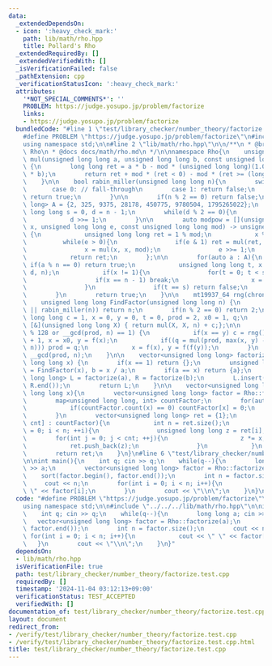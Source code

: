 ```yaml
---
data:
  _extendedDependsOn:
  - icon: ':heavy_check_mark:'
    path: lib/math/rho.hpp
    title: Pollard's Rho
  _extendedRequiredBy: []
  _extendedVerifiedWith: []
  _isVerificationFailed: false
  _pathExtension: cpp
  _verificationStatusIcon: ':heavy_check_mark:'
  attributes:
    '*NOT_SPECIAL_COMMENTS*': ''
    PROBLEM: https://judge.yosupo.jp/problem/factorize
    links:
    - https://judge.yosupo.jp/problem/factorize
  bundledCode: "#line 1 \"test/library_checker/number_theory/factorize.test.cpp\"\n\
    #define PROBLEM \"https://judge.yosupo.jp/problem/factorize\"\n#include <bits/stdc++.h>\n\
    using namespace std;\n\n#line 2 \"lib/math/rho.hpp\"\n\n/**\n * @brief Pollard's\
    \ Rho\n * @docs docs/math/rho.md\n */\n\nnamespace Rho{\n    unsigned long long\
    \ mul(unsigned long long a, unsigned long long b, const unsigned long long mod)\
    \ {\n        long long ret = a * b - mod * (unsigned long long)(1.0L / mod * a\
    \ * b);\n        return ret + mod * (ret < 0) - mod * (ret >= (long long) mod);\n\
    \    }\n\n    bool rabin_miller(unsigned long long n){\n        switch(n){\n \
    \       case 0: // fall-through\n        case 1: return false;\n        case 2:\
    \ return true;\n        }\n\n        if(n % 2 == 0) return false;\n        vector<long\
    \ long> A = {2, 325, 9375, 28178, 450775, 9780504, 1795265022};\n        unsigned\
    \ long long s = 0, d = n - 1;\n        while(d % 2 == 0){\n            s++;\n\
    \            d >>= 1;\n        }\n\n        auto modpow = [](unsigned long long\
    \ x, unsigned long long e, const unsigned long long mod) -> unsigned long long\
    \ {\n            unsigned long long ret = 1 % mod;\n            x %= mod;\n  \
    \          while(e > 0){\n                if(e & 1) ret = mul(ret, x, mod);\n\
    \                x = mul(x, x, mod);\n                e >>= 1;\n            }\n\
    \            return ret;\n        };\n\n        for(auto a : A){\n           \
    \ if(a % n == 0) return true;\n            unsigned long long t, x = modpow(a,\
    \ d, n);\n            if(x != 1){\n                for(t = 0; t < s; ++t){\n \
    \                   if(x == n - 1) break;\n                    x = mul(x, x, n);\n\
    \                }\n                if(t == s) return false;\n            }\n\
    \        }\n        return true;\n    }\n\n    mt19937_64 rng(chrono::system_clock::now().time_since_epoch().count());\n\
    \    unsigned long long FindFactor(unsigned long long n) {\n        if(n == 1\
    \ || rabin_miller(n)) return n;\n        if(n % 2 == 0) return 2;\n        unsigned\
    \ long long c = 1, x = 0, y = 0, t = 0, prod = 2, x0 = 1, q;\n        auto f =\
    \ [&](unsigned long long X) { return mul(X, X, n) + c;};\n\n        while(t++\
    \ % 128 or __gcd(prod, n) == 1) {\n            if(x == y) c = rng() % (n - 1)\
    \ + 1, x = x0, y = f(x);\n            if((q = mul(prod, max(x, y) - min(x, y),\
    \ n))) prod = q;\n            x = f(x), y = f(f(y));\n        }\n        return\
    \ __gcd(prod, n);\n    }\n\n    vector<unsigned long long> factorize(unsigned\
    \ long long x) {\n        if(x == 1) return {};\n        unsigned long long a\
    \ = FindFactor(x), b = x / a;\n        if(a == x) return {a};\n        vector<unsigned\
    \ long long> L = factorize(a), R = factorize(b);\n        L.insert(L.end(), R.begin(),\
    \ R.end());\n        return L;\n    }\n\n    vector<unsigned long long> divisor(unsigned\
    \ long long x){\n        vector<unsigned long long> factor = Rho::factorize(x);\n\
    \        map<unsigned long long, int> countFactor;\n        for(auto x : factor){\n\
    \            if(countFactor.count(x) == 0) countFactor[x] = 0;\n            countFactor[x]++;\n\
    \        }\n        vector<unsigned long long> ret = {1};\n        for(auto [x,\
    \ cnt] : countFactor){\n            int n = ret.size();\n            for(int i\
    \ = 0; i < n; ++i){\n                unsigned long long z = ret[i];\n        \
    \        for(int j = 0; j < cnt; ++j){\n                    z *= x;\n        \
    \            ret.push_back(z);\n                }\n            }\n        }\n\
    \        return ret;\n    }\n}\n#line 6 \"test/library_checker/number_theory/factorize.test.cpp\"\
    \n\nint main(){\n    int q; cin >> q;\n    while(q--){\n        long long a; cin\
    \ >> a;\n        vector<unsigned long long> factor = Rho::factorize(a);\n    \
    \    sort(factor.begin(), factor.end());\n        int n = factor.size();\n   \
    \     cout << n;\n        for(int i = 0; i < n; i++){\n            cout << \"\
    \ \" << factor[i];\n        }\n        cout << \"\\n\";\n    }\n}\n"
  code: "#define PROBLEM \"https://judge.yosupo.jp/problem/factorize\"\n#include <bits/stdc++.h>\n\
    using namespace std;\n\n#include \"../../../lib/math/rho.hpp\"\n\nint main(){\n\
    \    int q; cin >> q;\n    while(q--){\n        long long a; cin >> a;\n     \
    \   vector<unsigned long long> factor = Rho::factorize(a);\n        sort(factor.begin(),\
    \ factor.end());\n        int n = factor.size();\n        cout << n;\n       \
    \ for(int i = 0; i < n; i++){\n            cout << \" \" << factor[i];\n     \
    \   }\n        cout << \"\\n\";\n    }\n}"
  dependsOn:
  - lib/math/rho.hpp
  isVerificationFile: true
  path: test/library_checker/number_theory/factorize.test.cpp
  requiredBy: []
  timestamp: '2024-11-04 03:12:13+09:00'
  verificationStatus: TEST_ACCEPTED
  verifiedWith: []
documentation_of: test/library_checker/number_theory/factorize.test.cpp
layout: document
redirect_from:
- /verify/test/library_checker/number_theory/factorize.test.cpp
- /verify/test/library_checker/number_theory/factorize.test.cpp.html
title: test/library_checker/number_theory/factorize.test.cpp
---
```

